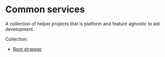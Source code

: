 # Common services
A collection of helper projects that is platform and feature agnostic to aid development.
<br/>

 Collection:
- [Boot strapper](doc/bootstrap.md)